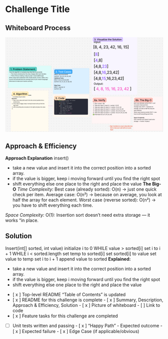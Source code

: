 # Challenge Title
<!-- Challenge Name -->

## Whiteboard Process
![Pseudocode Explanation ](img/pseudo-insert-wp_cc26.png)

## Approach & Efficiency
<!-- What approach did you take? Why? What is the Big O space/time for this approach? -->
**Approach Explanation**
insert()
- take a new value and insert it into the correct position into a sorted array.
- if the value is bigger, keep i moving forward until you find the right spot
- shift everything else one place to the right and place the value
**The Big-O**
*Time Complexity:*
Best case (already sorted): O(n) → just one quick check per item.
Average case: O(n²) → because on average, you look at half the array for each element.
Worst case (reverse sorted): O(n²) → you have to shift everything each time.

*Space Complexity:*
O(1): Insertion sort doesn’t need extra storage — it works “in place.

## Solution
<!-- Show how to run your code, and examples of it in action -->
Insert(int[] sorted, int value)
  initialize i to 0
  WHILE value > sorted[i]
    set i to i + 1
  WHILE i < sorted.length
    set temp to sorted[i]
    set sorted[i] to value
    set value to temp
    set i to i + 1
  append value to sorted
  **Explained:**
- take a new value and insert it into the correct position into a sorted array.
- if the value is bigger, keep i moving forward until you find the right spot
- shift everything else one place to the right and place the value
<!-- CHECKLIST: Whiteboard Process -->

 - [ x ] Top-level README “Table of Contents” is updated
 - [ x ] README for this challenge is complete
       - [ x ] Summary, Description, Approach & Efficiency, Solution
       - [ x ] Picture of whiteboard
       - [ ] Link to code
 - [ x ] Feature tasks for this challenge are completed
 - [ ] Unit tests written and passing
       - [ x ] “Happy Path” - Expected outcome
       - [ x ] Expected failure
       - [ x ] Edge Case (if applicable/obvious)
